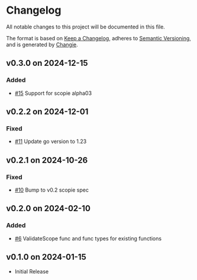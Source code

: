 # Changelog
All notable changes to this project will be documented in this file.

The format is based on [Keep a Changelog](https://keepachangelog.com/en/1.0.0/),
adheres to [Semantic Versioning](https://semver.org/spec/v2.0.0.html),
and is generated by [Changie](https://github.com/miniscruff/changie).


## v0.3.0 on 2024-12-15
### Added
* [#15](https://github.com/miniscruff/scopie-go/issues/15) Support for scopie alpha03

## v0.2.2 on 2024-12-01
### Fixed
* [#11](https://github.com/miniscruff/scopie-go/issues/11) Update go version to 1.23

## v0.2.1 on 2024-10-26
### Fixed
* [#10](https://github.com/miniscruff/scopie-go/issues/10) Bump to v0.2 scopie spec

## v0.2.0 on 2024-02-10
### Added
* [#6](https://github.com/miniscruff/scopie-go/issues/6) ValidateScope func and func types for existing functions

## v0.1.0 on 2024-01-15
* Initial Release
